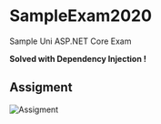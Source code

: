 # SampleExam2020
Sample Uni ASP.NET Core Exam

**Solved with Dependency Injection !**

## Assigment

![Assigment](https://i.ibb.co/BNpwpMG/Screenshot-2020-11-28-2020-11-01-programming-with-dot-net-png-2020-11-01-programming-with-dot-net-pd.png)
